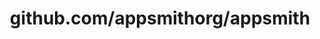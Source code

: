 ---
layout: post
title: github.com/appsmithorg/appsmith
categories: link
tags: [انگلیسی, برنامه‌نویسی]
---